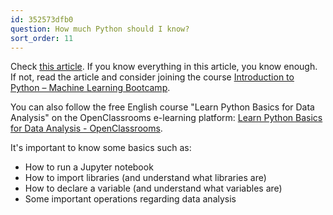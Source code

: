 ```yaml
---
id: 352573dfb0
question: How much Python should I know?
sort_order: 11
---
```


Check [this article](https://mlbookcamp.com/article/python). If you know everything in this article, you know enough. If not, read the article and consider joining the course [Introduction to Python – Machine Learning Bootcamp](https://mlbookcamp.com/article/python).

You can also follow the free English course "Learn Python Basics for Data Analysis" on the OpenClassrooms e-learning platform: [Learn Python Basics for Data Analysis - OpenClassrooms](https://openclassrooms.com/fr/courses/2304731-learn-python-basics-for-data-analysis).

It's important to know some basics such as:

- How to run a Jupyter notebook
- How to import libraries (and understand what libraries are)
- How to declare a variable (and understand what variables are)
- Some important operations regarding data analysis
